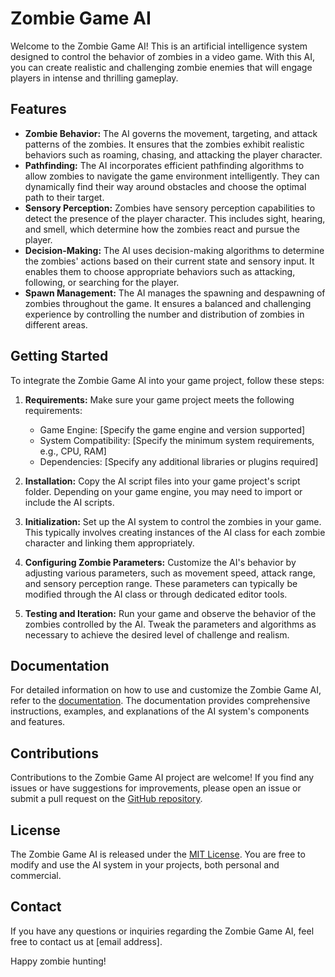 # Zombie Game AI

Welcome to the Zombie Game AI! This is an artificial intelligence system designed to control the behavior of zombies in a video game. With this AI, you can create realistic and challenging zombie enemies that will engage players in intense and thrilling gameplay.

## Features

- **Zombie Behavior:** The AI governs the movement, targeting, and attack patterns of the zombies. It ensures that the zombies exhibit realistic behaviors such as roaming, chasing, and attacking the player character.
- **Pathfinding:** The AI incorporates efficient pathfinding algorithms to allow zombies to navigate the game environment intelligently. They can dynamically find their way around obstacles and choose the optimal path to their target.
- **Sensory Perception:** Zombies have sensory perception capabilities to detect the presence of the player character. This includes sight, hearing, and smell, which determine how the zombies react and pursue the player.
- **Decision-Making:** The AI uses decision-making algorithms to determine the zombies' actions based on their current state and sensory input. It enables them to choose appropriate behaviors such as attacking, following, or searching for the player.
- **Spawn Management:** The AI manages the spawning and despawning of zombies throughout the game. It ensures a balanced and challenging experience by controlling the number and distribution of zombies in different areas.

## Getting Started

To integrate the Zombie Game AI into your game project, follow these steps:

1. **Requirements:** Make sure your game project meets the following requirements:
   - Game Engine: [Specify the game engine and version supported]
   - System Compatibility: [Specify the minimum system requirements, e.g., CPU, RAM]
   - Dependencies: [Specify any additional libraries or plugins required]

2. **Installation:** Copy the AI script files into your game project's script folder. Depending on your game engine, you may need to import or include the AI scripts.

3. **Initialization:** Set up the AI system to control the zombies in your game. This typically involves creating instances of the AI class for each zombie character and linking them appropriately.

4. **Configuring Zombie Parameters:** Customize the AI's behavior by adjusting various parameters, such as movement speed, attack range, and sensory perception range. These parameters can typically be modified through the AI class or through dedicated editor tools.

5. **Testing and Iteration:** Run your game and observe the behavior of the zombies controlled by the AI. Tweak the parameters and algorithms as necessary to achieve the desired level of challenge and realism.

## Documentation

For detailed information on how to use and customize the Zombie Game AI, refer to the [documentation](link-to-documentation). The documentation provides comprehensive instructions, examples, and explanations of the AI system's components and features.

## Contributions

Contributions to the Zombie Game AI project are welcome! If you find any issues or have suggestions for improvements, please open an issue or submit a pull request on the [GitHub repository](link-to-github-repo).

## License

The Zombie Game AI is released under the [MIT License](link-to-license-file). You are free to modify and use the AI system in your projects, both personal and commercial.

## Contact

If you have any questions or inquiries regarding the Zombie Game AI, feel free to contact us at [email address].

Happy zombie hunting!
